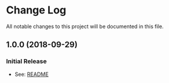 # Change Log

All notable changes to this project will be documented in this file.

<a name="1.0.0"></a>
## 1.0.0 (2018-09-29)


### Initial Release

* See: [README](/README.md)

